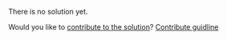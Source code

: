 
There is no solution yet.

Would you like to [contribute to the solution](https://github.com/BFEdev/BFE.dev-solutions/blob/main/quiz/requestanimationframe_en.md)? [Contribute guidline](https://github.com/BFEdev/BFE.dev-solutions#how-to-contribute)
